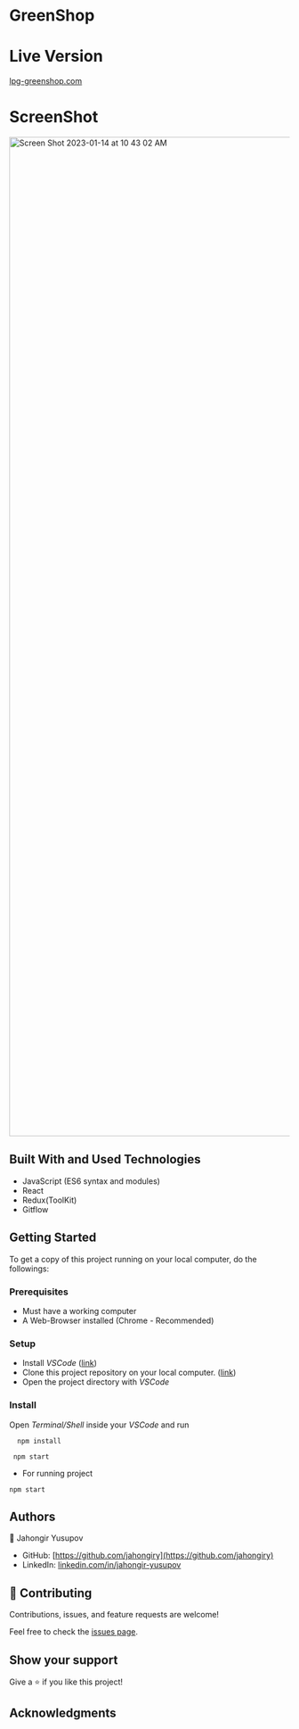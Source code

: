 # GreenShop

# Live Version

[lpg-greenshop.com](https://lpgc-green.netlify.app/)

# ScreenShot

<img width="1792" alt="Screen Shot 2023-01-14 at 10 43 02 AM" src="https://user-images.githubusercontent.com/91022355/212457829-1591adde-e0d6-4662-a3b8-f33ff86d0bb9.png">

## Built With and Used Technologies

- JavaScript (ES6 syntax and modules)
- React
- Redux(ToolKit)
- Gitflow

## Getting Started

To get a copy of this project running on your local computer, do the followings:

### Prerequisites

- Must have a working computer
- A Web-Browser installed (Chrome - Recommended)

### Setup

- Install _VSCode_ ([link](https://code.visualstudio.com/download))
- Clone this project repository on your local computer. ([link](https://github.com/jahongiry/GreenShop-React_Redux.git))
- Open the project directory with _VSCode_

### Install

Open _Terminal/Shell_ inside your _VSCode_ and run

```
  npm install

```

```
 npm start
```

- For running project

`npm start`

## Authors

👤 Jahongir Yusupov

- GitHub: [https://github.com/jahongiry](https://github.com/jahongiry)
- LinkedIn: [linkedin.com/in/jahongir-yusupov](linkedin.com/in/jahongir-yusupov)

## 🤝 Contributing

Contributions, issues, and feature requests are welcome!

Feel free to check the [issues page](../../issues/).

## Show your support

Give a ⭐️ if you like this project!

## Acknowledgments
